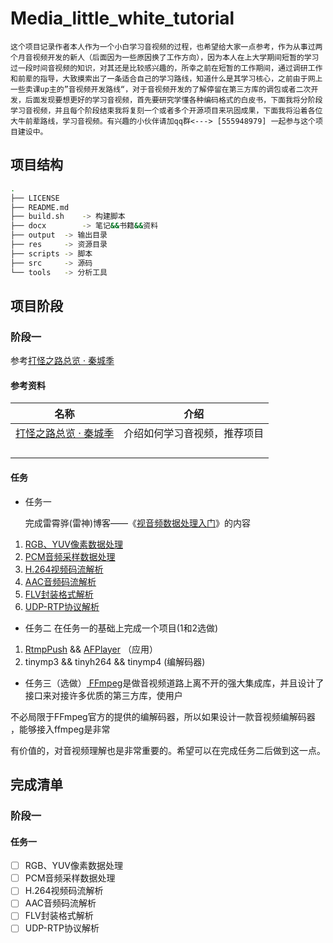 # Media_little_white_tutorial

    这个项目记录作者本人作为一个小白学习音视频的过程，也希望给大家一点参考，作为从事过两个月音视频开发的新人（后面因为一些原因换了工作方向），因为本人在上大学期间短暂的学习过一段时间音视频的知识，对其还是比较感兴趣的，所幸之前在短暂的工作期间，通过调研工作和前辈的指导，大致摸索出了一条适合自己的学习路线，知道什么是其学习核心，之前由于网上一些卖课up主的”音视频开发路线“，对于音视频开发的了解停留在第三方库的调包或者二次开发，后面发现要想更好的学习音视频，首先要研究学懂各种编码格式的白皮书，下面我将分阶段学习音视频，并且每个阶段结束我将复刻一个或者多个开源项目来巩固成果，下面我将沿着各位大牛前辈路线，学习音视频。有兴趣的小伙伴请加qq群<---> [555948979] 一起参与这个项目建设中。

## 项目结构

```bash
.
├── LICENSE
├── README.md
├── build.sh    -> 构建脚本
├── docx        -> 笔记&&书籍&&资料
├── output	-> 输出目录
├── res		-> 资源目录
├── scripts	-> 脚本
├── src		-> 源码
└── tools	-> 分析工具
```

## 项目阶段

### 阶段一

参考[打怪之路总览 · 秦城季](https://xhunmon.github.io/VABlog/)

#### 参考资料

| 名称                                                     | 介绍                         |
| -------------------------------------------------------- | ---------------------------- |
| [打怪之路总览 · 秦城季](https://xhunmon.github.io/VABlog/) | 介绍如何学习音视频，推荐项目 |
|                                                          |                              |
|                                                          |                              |
|                                                          |                              |
|                                                          |                              |

#### 任务

* 任务一

  完成雷霄骅(雷神)博客——《[视音频数据处理入门](https://blog.csdn.net/leixiaohua1020/article/details/18893769)》的内容

1. [RGB、YUV像素数据处理](https://blog.csdn.net/leixiaohua1020/article/details/50534150)
2. [PCM音频采样数据处理](http://blog.csdn.net/leixiaohua1020/article/details/50534316)
3. [H.264视频码流解析](http://blog.csdn.net/leixiaohua1020/article/details/50534369)
4. [AAC音频码流解析](http://blog.csdn.net/leixiaohua1020/article/details/50535042)
5. [FLV封装格式解析](http://blog.csdn.net/leixiaohua1020/article/details/50535082)
6. [UDP-RTP协议解析](http://blog.csdn.net/leixiaohua1020/article/details/50535230)

* 任务二
  在任务一的基础上完成一个项目(1和2选做)

1. [RtmpPush](https://github.com/xhunmon/RtmpPush) && [AFPlayer](https://github.com/xhunmon/AFPlayer)       		  （应用）
2. tinymp3 && tinyh264 && tinymp4     (编解码器)

* 任务三（选做）[
  FFmpeg](https://ffmpeg.org/)是做音视频道路上离不开的强大集成库，并且设计了接口来对接许多优质的第三方库，使用户

不必局限于FFmpeg官方的提供的编解码器，所以如果设计一款音视频编解码器 ，能够接入ffmpeg是非常

有价值的，对音视频理解也是非常重要的。希望可以在完成任务二后做到这一点。

## 完成清单

### 阶段一

#### 任务一

* [ ] RGB、YUV像素数据处理
* [ ] PCM音频采样数据处理
* [ ] H.264视频码流解析
* [ ] AAC音频码流解析
* [ ] FLV封装格式解析
* [ ] UDP-RTP协议解析

